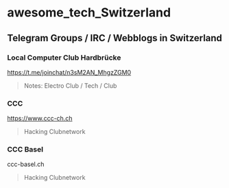 # awesome_tech_Switzerland
## Telegram Groups / IRC / Webblogs in Switzerland


### Local Computer Club Hardbrücke
https://t.me/joinchat/n3sM2AN_MhgzZGM0
>Notes: Electro Club / Tech / Club


### CCC 
https://www.ccc-ch.ch
>Hacking Clubnetwork 

### CCC Basel
ccc-basel.ch
>Hacking Clubnetwork
